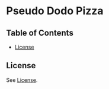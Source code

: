 # Pseudo Dodo Pizza

## Table of Contents
- [License](#license)

## License
See [License](LICENSE).
